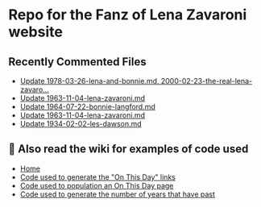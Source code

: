 # Repo for the Fanz of Lena Zavaroni website

## Recently Commented Files
<!-- BLOG-POST-LIST:START -->
- [Update 1978-03-26-lena-and-bonnie.md, 2000-02-23-the-real-lena-zavaro…](https://github.com/FanzOfLenaZavaroni/fanzoflenazavaroni.github.io/commit/24ddbefef6c1b64d170564b15b23fd26ba2e1569)
- [Update 1963-11-04-lena-zavaroni.md](https://github.com/FanzOfLenaZavaroni/fanzoflenazavaroni.github.io/commit/5556c484e4c25a5fbb266ffd198231cd0d485589)
- [Update 1964-07-22-bonnie-langford.md](https://github.com/FanzOfLenaZavaroni/fanzoflenazavaroni.github.io/commit/9e8044625fe5e86e1ace90d8d048774a45cf6445)
- [Update 1963-11-04-lena-zavaroni.md](https://github.com/FanzOfLenaZavaroni/fanzoflenazavaroni.github.io/commit/6aaa687d30c38a4cd685d30fa0343ac5b05479bf)
- [Update 1934-02-02-les-dawson.md](https://github.com/FanzOfLenaZavaroni/fanzoflenazavaroni.github.io/commit/5913e402c3f58f8faa114bcbdec64077968f3544)
<!-- BLOG-POST-LIST:END -->

## :notebook: Also read the wiki for examples of code used
* [Home](https://github.com/FanzOfLenaZavaroni/fanzoflenazavaroni.github.io/wiki)
* [Code used to generate the "On This Day" links](https://github.com/FanzOfLenaZavaroni/fanzoflenazavaroni.github.io/wiki/On-This-Day-Code)
* [Code used to population an On This Day page](https://github.com/FanzOfLenaZavaroni/fanzoflenazavaroni.github.io/wiki/Code-used-to-population-an-On-This-Day-page)
* [Code used to generate the number of years that have past](https://github.com/FanzOfLenaZavaroni/fanzoflenazavaroni.github.io/wiki/Number-of-years-gone-by-code)
